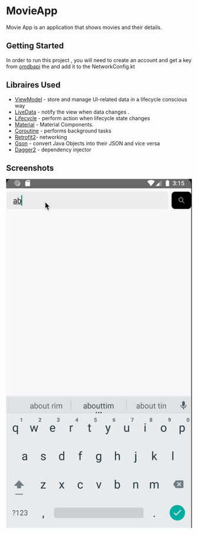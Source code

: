 # MovieApp

Movie App is an application that shows movies and their details.

## Getting Started

In order to run this project , you will need to create an account and get a key from [omdbapi](http://www.omdbapi.com/) the and add it to the NetworkConfig.kt

## Libraires Used

* [ViewModel](https://developer.android.com/topic/libraries/architecture/viewmodel) - store and manage UI-related data in a lifecycle conscious way
* [LiveData](https://developer.android.com/jetpack/arch/livedata) - notify the view when data changes .
* [Lifecycle](https://developer.android.com/topic/libraries/architecture/lifecycle) - perform action when lifecycle state changes
* [Material](https://material.io/develop/android/docs/getting-started/) - Material Components.
* [Coroutine](https://github.com/Kotlin/kotlinx.coroutines#user-content-android) - performs background tasks
* [Retrofit2](https://square.github.io/retrofit/)- networking
* [Gson](https://github.com/google/gson) - convert Java Objects into their JSON and vice versa
* [Dagger2](https://dagger.dev/users-guide) - dependency injector

Screenshots
-----------
![MovieApp](MovieApp/screenshot/screen_record.gif "MovieApp ")
